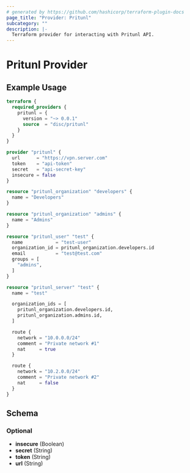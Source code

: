 ```yaml
---
# generated by https://github.com/hashicorp/terraform-plugin-docs
page_title: "Provider: Pritunl"
subcategory: ""
description: |- 
  Terraform provider for interacting with Pritunl API.
---
```


# Pritunl Provider

## Example Usage

```terraform
terraform {
  required_providers {
    pritunl = {
      version = "~> 0.0.1"
      source  = "disc/pritunl"
    }
  }
}

provider "pritunl" {
  url      = "https://vpn.server.com"
  token    = "api-token"
  secret   = "api-secret-key"
  insecure = false
}

resource "pritunl_organization" "developers" {
  name = "Developers"
}

resource "pritunl_organization" "admins" {
  name = "Admins"
}

resource "pritunl_user" "test" {
  name            = "test-user"
  organization_id = pritunl_organization.developers.id
  email           = "test@test.com"
  groups = [
    "admins",
  ]
}

resource "pritunl_server" "test" {
  name = "test"

  organization_ids = [
    pritunl_organization.developers.id,
    pritunl_organization.admins.id,
  ]

  route {
    network = "10.0.0.0/24"
    comment = "Private network #1"
    nat     = true
  }

  route {
    network = "10.2.0.0/24"
    comment = "Private network #2"
    nat     = false
  }
}
```

<!-- schema generated by tfplugindocs -->
## Schema

### Optional

- **insecure** (Boolean)
- **secret** (String)
- **token** (String)
- **url** (String)
